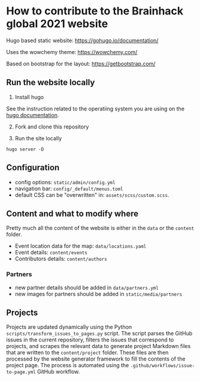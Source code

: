 # How to contribute to the Brainhack global 2021 website

Hugo based static website: https://gohugo.io/documentation/

Uses the wowchemy theme: https://wowchemy.com/

Based on bootstrap for the layout: https://getbootstrap.com/

## Run the website locally

1. Install hugo

See the instruction related to the operatiing system you are using on the
[hugo documentation](https://gohugo.io/getting-started/installing/).

2. Fork and clone this repository

3. Run the site locally

```
hugo server -D
```



## Configuration

- config options: `static/admin/config.yml`
- navigation bar: `config/_default/menus.toml`
- default CSS can be "overwritten" in: `assets/scss/custom.scss`.

## Content and what to modify where

Pretty much all the content of the website is either in the `data` or the
`content` folder.

- Event location data for the map: `data/locations.yaml`
- Event details: `content/events`
- Contributors details: `content/authors`

### Partners

- new partner details should be added in `data/partners.yml`
- new images for partners should be added in `static/media/partners`

## Projects

Projects are updated dynamically using the Python `scripts/transform_issues_to_pages.py`
script. The script parses the GitHub issues in the current repository, filters
the issues that correspond to projects, and scrapes the relevant data to
generate project Markdown files that are written to the `content/project`
folder. These files are then processed by the website generator framework to
fill the contents of the project page. The process is automated using the
`.github/workflows/issue-to-page.yml` GitHub workflow.
